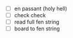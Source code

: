 - [ ] en passant (holy hell)
- [ ] check check
- [ ] read full fen string
- [ ] board to fen string
